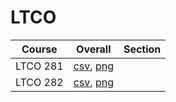 # LTCO

| Course | Overall | Section |
| ------ | ------- | ------- |
| LTCO 281 | [csv](https://github.com/UCSD-Historical-Enrollment-Data/2025Winter/blob/main/overall/LTCO%20281.csv), [png](https://raw.githubusercontent.com/UCSD-Historical-Enrollment-Data/2025Winter/main/plot_overall/LTCO%20281.png) |  |
| LTCO 282 | [csv](https://github.com/UCSD-Historical-Enrollment-Data/2025Winter/blob/main/overall/LTCO%20282.csv), [png](https://raw.githubusercontent.com/UCSD-Historical-Enrollment-Data/2025Winter/main/plot_overall/LTCO%20282.png) |  |
